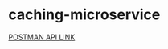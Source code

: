 # caching-microservice 

[POSTMAN API LINK](https://solar-space-890075.postman.co/workspace/My-Workspace~da0f713e-59fe-4be1-88d2-7ae333b1fd51/collection/10601820-174f0d45-e6b6-4cab-a0e5-442f76f3957e?action=share&creator=10601820)